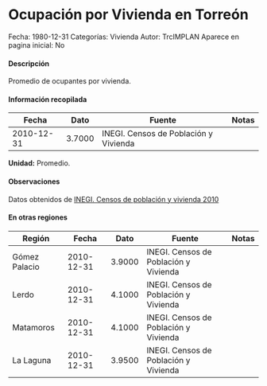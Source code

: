 Ocupación por Vivienda en Torreón
=====

Fecha: 1980-12-31
Categorías: Vivienda
Autor: TrcIMPLAN
Aparece en pagina inicial: No

#### Descripción

Promedio de ocupantes por vivienda.

#### Información recopilada

<table class="table table-hover table-bordered matriz">
<thead>
<tr>
<th>Fecha</th>
<th>Dato</th>
<th>Fuente</th>
<th>Notas</th>
</tr>
</thead>
<tbody>
<tr>
<td>2010-12-31</td>
<td class="derecha">3.7000</td>
<td>INEGI. Censos de Población y Vivienda</td>
<td></td>
</tr>
</tbody>
</table>

<b>Unidad:</b> Promedio.

#### Observaciones

Datos obtenidos de [INEGI. Censos de población y vivienda 2010](http://www.inegi.org.mx/sistemas/consulta_resultados/iter2010.aspx)


#### En otras regiones

<table class="table table-hover table-bordered matriz">
<thead>
<tr>
<th>Región</th>
<th>Fecha</th>
<th>Dato</th>
<th>Fuente</th>
<th>Notas</th>
</tr>
</thead>
<tbody>
<tr>
<td>Gómez Palacio</td>
<td>2010-12-31</td>
<td class="derecha">3.9000</td>
<td>INEGI. Censos de Población y Vivienda</td>
<td></td>
</tr>
<tr>
<td>Lerdo</td>
<td>2010-12-31</td>
<td class="derecha">4.1000</td>
<td>INEGI. Censos de Población y Vivienda</td>
<td></td>
</tr>
<tr>
<td>Matamoros</td>
<td>2010-12-31</td>
<td class="derecha">4.1000</td>
<td>INEGI. Censos de Población y Vivienda</td>
<td></td>
</tr>
<tr>
<td>La Laguna</td>
<td>2010-12-31</td>
<td class="derecha">3.9500</td>
<td>INEGI. Censos de Población y Vivienda</td>
<td></td>
</tr>
</tbody>
</table>

